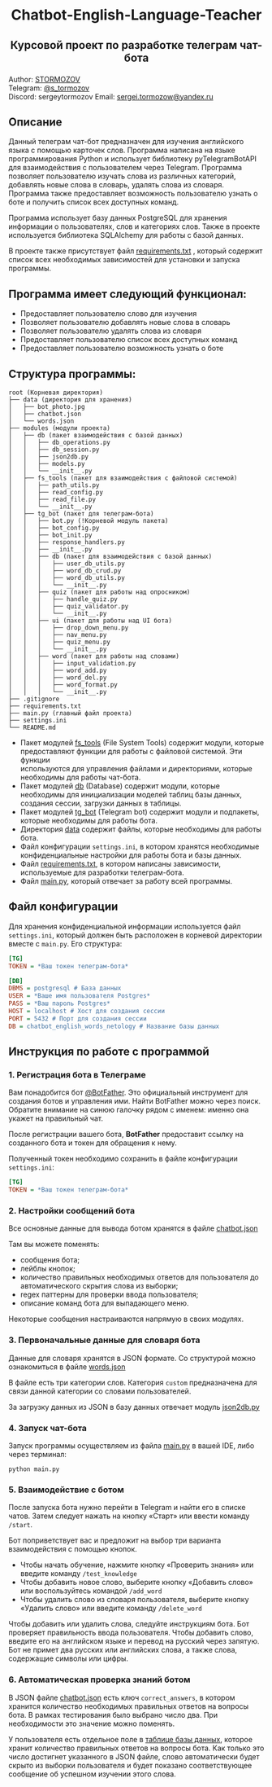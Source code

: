 # <p align="center"> Chatbot-English-Language-Teacher

## <p align="center"> Курсовой проект по разработке телеграм чат-бота

Author: [STORMOZOV](https://github.com/stormozov)   
Telegram: [@s_tormozov](https://t.me/s_tormozov)    
Discord: sergeytormozov
Email: sergei.tormozow@yandex.ru
## Описание
Данный телеграм чат-бот предназначен для изучения английского языка 
с помощью карточек слов. Программа написана на языке программирования Python 
и использует библиотеку pyTelegramBotAPI для взаимодействия с пользователем 
через Telegram. Программа позволяет пользователю изучать слова из различных 
категорий, добавлять новые слова в словарь, удалять слова из словаря. 
Программа также предоставляет возможность пользователю узнать о боте и 
получить список всех доступных команд.

Программа использует базу данных PostgreSQL для хранения информации о 
пользователях, слов и категориях слов. Также в проекте используется 
библиотека SQLAlchemy для работы с базой данных.

В проекте также присутствует файл 
[requirements.txt](https://github.com/stormozov/chatbot-english-language-teacher/blob/main/requirements.txt)
, который содержит список 
всех необходимых зависимостей для установки и запуска программы.

## Программа имеет следующий функционал:
- Предоставляет пользователю слово для изучения
- Позволяет пользователю добавлять новые слова в словарь
- Позволяет пользователю удалять слова из словаря
- Предоставляет пользователю список всех доступных команд
- Предоставляет пользователю возможность узнать о боте

## Структура программы:
```
root (Корневая директория)
├── data (директория для хранения)
│   ├── bot_photo.jpg
│   ├── chatbot.json
│   └── words.json
├── modules (модули проекта)
│   ├── db (пакет взаимодействия с базой данных)
│   │   ├── db_operations.py
│   │   ├── db_session.py
│   │   ├── json2db.py
│   │   ├── models.py
│   │   └── __init__.py
│   ├── fs_tools (пакет для взаимодействия с файловой системой)
│   │   ├── path_utils.py
│   │   ├── read_config.py
│   │   ├── read_file.py
│   │   └── __init__.py
│   ├── tg_bot (пакет для телеграм-бота)
│   │   ├── bot.py (!Корневой модуль пакета)
│   │   ├── bot_config.py
│   │   ├── bot_init.py
│   │   ├── response_handlers.py
│   │   ├── __init__.py
│   │   ├── db (пакет для взаимодействия с базой данных)
│   │   │   ├── user_db_utils.py
│   │   │   ├── word_db_crud.py
│   │   │   ├── word_db_utils.py
│   │   │   └── __init__.py
│   │   ├── quiz (пакет для работы над опросником)
│   │   │   ├── handle_quiz.py
│   │   │   ├── quiz_validator.py
│   │   │   └── __init__.py
│   │   ├── ui (пакет для работы над UI бота)
│   │   │   ├── drop_down_menu.py
│   │   │   ├── nav_menu.py
│   │   │   ├── quiz_menu.py
│   │   │   └── __init__.py
│   │   ├── word (пакет для работы над словами)
│   │   │   ├── input_validation.py
│   │   │   ├── word_add.py
│   │   │   ├── word_del.py
│   │   │   ├── word_format.py
│   │   │   └── __init__.py
├── .gitignore
├── requirements.txt
├── main.py (главный файл проекта)
├── settings.ini
└── README.md
```

- Пакет модулей [fs_tools](https://github.com/stormozov/chatbot-english-language-teacher/tree/main/modules/fs_tools) (File System Tools) содержит модули, 
которые предоставляют функции для работы с файловой системой. Эти функции  
используются для управления файлами и директориями, которые необходимы для 
работы чат-бота.
- Пакет модулей [db](https://github.com/stormozov/chatbot-english-language-teacher/tree/main/modules/db) (Database) содержит модули, которые необходимы для 
  инициализации моделей таблиц базы данных, создания сессии, загрузки данных 
  в таблицы.
- Пакет модулей [tg_bot](https://github.com/stormozov/chatbot-english-language-teacher/tree/main/modules/tg_bot) (Telegram bot) содержит модули и подпакеты, которые 
  необходимы для работы бота.
- Директория [data](https://github.com/stormozov/chatbot-english-language-teacher/tree/main/data) содержит файлы, которые необходимы для работы бота.
- Файл конфигурации `settings.ini`, в котором хранятся необходимые 
  конфиденциальные настройки для работы бота и базы данных.
- Файл [requirements.txt](https://github.com/stormozov/chatbot-english-language-teacher/blob/main/requirements.txt), в котором написаны зависимости, используемые для 
  разработки телеграм-бота.
- Файл [main.py](https://github.com/stormozov/chatbot-english-language-teacher/blob/main/main.py), который отвечает за работу всей программы.

## Файл конфигурации
Для хранения конфиденциальной информации используется файл `settings.ini`, 
который должен быть расположен в корневой директории вместе с `main.py`.
Его структура:
```ini
[TG]
TOKEN = *Ваш токен телеграм-бота*

[DB]
DBMS = postgresql # База данных
USER = *Ваше имя пользователя Postgres*
PASS = *Ваш пароль Postgres*
HOST = localhost # Хост для создания сессии
PORT = 5432 # Порт для создания сессии
DB = chatbot_english_words_netology # Название базы данных
```

## Инструкция по работе с программой
### 1. Регистрация бота в Телеграме
Вам понадобится бот [@BotFather](https://t.me/BotFather). 
Это официальный инструмент для создания ботов и управления ими. Найти 
BotFather можно через поиск. Обратите внимание на синюю галочку рядом с 
именем: именно она укажет на правильный чат.

После регистрации вашего бота, **BotFather** предоставит ссылку на созданного 
бота и токен для обращения к нему.

Полученный токен необходимо сохранить в файле конфигурации `settings.ini`:
```ini
[TG]
TOKEN = *Ваш токен телеграм-бота*
```

### 2. Настройки сообщений бота
Все основные данные для вывода ботом хранятся в файле 
[chatbot.json](https://github.com/stormozov/chatbot-english-language-teacher/blob/main/data/chatbot.json)

Там вы можете поменять:
- сообщения бота; 
- лейблы кнопок; 
- количество правильных необходимых ответов для пользователя до 
  автоматического скрытия слова из выборки; 
- regex паттерны для проверки ввода пользователя;
- описание команд бота для выпадающего меню.

Некоторые сообщения настраиваются напрямую в своих модулях.

### 3. Первоначальные данные для словаря бота
Данные для словаря хранятся в JSON формате. Со структурой можно ознакомиться в 
файле [words.json](https://github.com/stormozov/chatbot-english-language-teacher/blob/main/data/words.json)

В файле есть три категории слов. Категория `custom` предназначена для связи 
данной категории со словами пользователей.

За загрузку данных из JSON в базу данных отвечает модуль 
[json2db.py](https://github.com/stormozov/chatbot-english-language-teacher/blob/main/modules/db/json2db.py)

### 4. Запуск чат-бота
Запуск программы осуществляем из файла [main.py](https://github.com/stormozov/chatbot-english-language-teacher/blob/main/main.py) 
в вашей IDE, либо через терминал:
```
python main.py
```

### 5. Взаимодействие с ботом
После запуска бота нужно перейти в Telegram и найти его в списке чатов. 
Затем следует нажать на кнопку «Старт» или ввести команду `/start`.

Бот поприветствует вас и предложит на выбор три варианта взаимодействия с помощью кнопок. 

- Чтобы начать обучение, нажмите кнопку «Проверить знания» или введите 
команду `/test_knowledge`
- Чтобы добавить новое слово, выберите кнопку «Добавить слово» или воспользуйтесь командой `/add_word`
- Чтобы удалить слово из словаря пользователя, выберите кнопку «Удалить слово» или введите команду `/delete_word`

Чтобы добавить или удалить слова, следуйте инструкциям бота. Бот проверяет 
правильность ввода пользователя. Чтобы добавить слово, введите его на 
английском языке и перевод на русский через запятую. Бот не примет два 
русских или английских слова, а также слова, содержащие символы или цифры.

### 6. Автоматическая проверка знаний ботом
В JSON файле [chatbot.json](https://github.com/stormozov/chatbot-english-language-teacher/blob/main/data/chatbot.json)
есть ключ `correct_answers`, в котором хранится количество необходимых 
правильных ответов на вопросы бота. В рамках тестирования было выбрано число 
два. При необходимости это значение можно поменять.

У пользователя есть отдельное поле в 
[таблице базы данных](https://github.com/stormozov/chatbot-english-language-teacher/blob/main/modules/db/models.py#L78), 
которое хранит количество правильных ответов на вопросы бота. Как только это 
число достигнет указанного в JSON файле, слово автоматически будет скрыто из 
выборки пользователя и будет показано соответствующее сообщение об успешном 
изучении этого слова.

